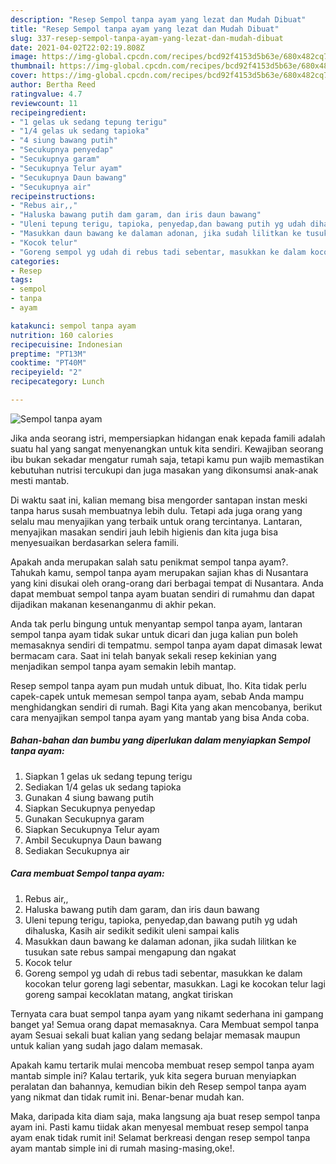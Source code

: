 ```yaml
---
description: "Resep Sempol tanpa ayam yang lezat dan Mudah Dibuat"
title: "Resep Sempol tanpa ayam yang lezat dan Mudah Dibuat"
slug: 337-resep-sempol-tanpa-ayam-yang-lezat-dan-mudah-dibuat
date: 2021-04-02T22:02:19.808Z
image: https://img-global.cpcdn.com/recipes/bcd92f4153d5b63e/680x482cq70/sempol-tanpa-ayam-foto-resep-utama.jpg
thumbnail: https://img-global.cpcdn.com/recipes/bcd92f4153d5b63e/680x482cq70/sempol-tanpa-ayam-foto-resep-utama.jpg
cover: https://img-global.cpcdn.com/recipes/bcd92f4153d5b63e/680x482cq70/sempol-tanpa-ayam-foto-resep-utama.jpg
author: Bertha Reed
ratingvalue: 4.7
reviewcount: 11
recipeingredient:
- "1 gelas uk sedang tepung terigu"
- "1/4 gelas uk sedang tapioka"
- "4 siung bawang putih"
- "Secukupnya penyedap"
- "Secukupnya garam"
- "Secukupnya Telur ayam"
- "Secukupnya Daun bawang"
- "Secukupnya air"
recipeinstructions:
- "Rebus air,,"
- "Haluska bawang putih dam garam, dan iris daun bawang"
- "Uleni tepung terigu, tapioka, penyedap,dan bawang putih yg udah dihaluska, Kasih air sedikit sedikit uleni sampai kalis"
- "Masukkan daun bawang ke dalaman adonan, jika sudah lilitkan ke tusukan sate rebus sampai mengapung dan ngakat"
- "Kocok telur"
- "Goreng sempol yg udah di rebus tadi sebentar, masukkan ke dalam kocokan telur goreng lagi sebentar, masukkan. Lagi ke kocokan telur lagi goreng sampai kecoklatan matang, angkat tiriskan"
categories:
- Resep
tags:
- sempol
- tanpa
- ayam

katakunci: sempol tanpa ayam 
nutrition: 160 calories
recipecuisine: Indonesian
preptime: "PT13M"
cooktime: "PT40M"
recipeyield: "2"
recipecategory: Lunch

---
```



![Sempol tanpa ayam](https://img-global.cpcdn.com/recipes/bcd92f4153d5b63e/680x482cq70/sempol-tanpa-ayam-foto-resep-utama.jpg)

Jika anda seorang istri, mempersiapkan hidangan enak kepada famili adalah suatu hal yang sangat menyenangkan untuk kita sendiri. Kewajiban seorang ibu bukan sekadar mengatur rumah saja, tetapi kamu pun wajib memastikan kebutuhan nutrisi tercukupi dan juga masakan yang dikonsumsi anak-anak mesti mantab.

Di waktu  saat ini, kalian memang bisa mengorder santapan instan meski tanpa harus susah membuatnya lebih dulu. Tetapi ada juga orang yang selalu mau menyajikan yang terbaik untuk orang tercintanya. Lantaran, menyajikan masakan sendiri jauh lebih higienis dan kita juga bisa menyesuaikan berdasarkan selera famili. 



Apakah anda merupakan salah satu penikmat sempol tanpa ayam?. Tahukah kamu, sempol tanpa ayam merupakan sajian khas di Nusantara yang kini disukai oleh orang-orang dari berbagai tempat di Nusantara. Anda dapat membuat sempol tanpa ayam buatan sendiri di rumahmu dan dapat dijadikan makanan kesenanganmu di akhir pekan.

Anda tak perlu bingung untuk menyantap sempol tanpa ayam, lantaran sempol tanpa ayam tidak sukar untuk dicari dan juga kalian pun boleh memasaknya sendiri di tempatmu. sempol tanpa ayam dapat dimasak lewat bermacam cara. Saat ini telah banyak sekali resep kekinian yang menjadikan sempol tanpa ayam semakin lebih mantap.

Resep sempol tanpa ayam pun mudah untuk dibuat, lho. Kita tidak perlu capek-capek untuk memesan sempol tanpa ayam, sebab Anda mampu menghidangkan sendiri di rumah. Bagi Kita yang akan mencobanya, berikut cara menyajikan sempol tanpa ayam yang mantab yang bisa Anda coba.

<!--inarticleads1-->

##### Bahan-bahan dan bumbu yang diperlukan dalam menyiapkan Sempol tanpa ayam:

1. Siapkan 1 gelas uk sedang tepung terigu
1. Sediakan 1/4 gelas uk sedang tapioka
1. Gunakan 4 siung bawang putih
1. Siapkan Secukupnya penyedap
1. Gunakan Secukupnya garam
1. Siapkan Secukupnya Telur ayam
1. Ambil Secukupnya Daun bawang
1. Sediakan Secukupnya air




<!--inarticleads2-->

##### Cara membuat Sempol tanpa ayam:

1. Rebus air,,
1. Haluska bawang putih dam garam, dan iris daun bawang
1. Uleni tepung terigu, tapioka, penyedap,dan bawang putih yg udah dihaluska, Kasih air sedikit sedikit uleni sampai kalis
1. Masukkan daun bawang ke dalaman adonan, jika sudah lilitkan ke tusukan sate rebus sampai mengapung dan ngakat
1. Kocok telur
1. Goreng sempol yg udah di rebus tadi sebentar, masukkan ke dalam kocokan telur goreng lagi sebentar, masukkan. Lagi ke kocokan telur lagi goreng sampai kecoklatan matang, angkat tiriskan




Ternyata cara buat sempol tanpa ayam yang nikamt sederhana ini gampang banget ya! Semua orang dapat memasaknya. Cara Membuat sempol tanpa ayam Sesuai sekali buat kalian yang sedang belajar memasak maupun untuk kalian yang sudah jago dalam memasak.

Apakah kamu tertarik mulai mencoba membuat resep sempol tanpa ayam mantab simple ini? Kalau tertarik, yuk kita segera buruan menyiapkan peralatan dan bahannya, kemudian bikin deh Resep sempol tanpa ayam yang nikmat dan tidak rumit ini. Benar-benar mudah kan. 

Maka, daripada kita diam saja, maka langsung aja buat resep sempol tanpa ayam ini. Pasti kamu tiidak akan menyesal membuat resep sempol tanpa ayam enak tidak rumit ini! Selamat berkreasi dengan resep sempol tanpa ayam mantab simple ini di rumah masing-masing,oke!.

